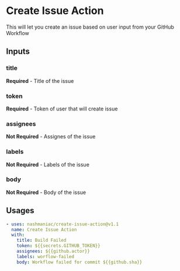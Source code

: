 # Create Issue Action
This will let you create an issue based on user input from your GitHub Workflow

## Inputs
### title
**Required** - Title of the issue
### token
**Required** - Token of user that will create issue
### assignees
**Not Required** - Assignes of the issue
### labels
**Not Required** - Labels of the issue
### body
**Not Required** - Body of the issue

## Usages
```yaml
- uses: nashmaniac/create-issue-action@v1.1
  name: Create Issue Action
  with:
    title: Build Failed
    token: ${{secrets.GITHUB_TOKEN}}
    assignees: ${{github.actor}}
    labels: worflow-failed
    body: Workflow failed for commit ${{github.sha}}
```
